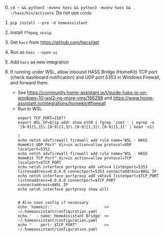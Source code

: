 0. `cd ~ && python3 -mvenv hass && python3 -mvenv hass && . ~/hass/bin/activate`. Do not use `conda`

0. `pip install --pre -U homeassistant`

0. Install `ffmpeg`, `unzip`

0. Get `hacs` from https://github.com/hacs/get

0. Run as `hass --open-ui`

0. Add `hacs` as new integration

0. If running under WSL, allow inbound HASS Bridge (HomeKit) TCP port (check dashboard notification) and UDP port 5353 in Windows Firewall, and forward them. 
   - See https://community.home-assistant.io/t/guide-hass-io-on-windows-10-wsl2-no-more-vms/166298 and https://www.home-assistant.io/integrations/homekit/#firewall
   - Run in WSL
     ```
     export TCP_PORT=210??
     export WSL_IP=$(ip addr show eth0 | fgrep 'inet ' | egrep -o '[0-9]{1,3}\.[0-9]{1,3}\.[0-9]{1,3}\.[0-9]{1,3}' | head -n1)

     (
     echo netsh advfirewall firewall add rule name="WSL - HASS HomeKit UDP Port" dir=in action=allow protocol=UDP localport=5353
     echo netsh advfirewall firewall add rule name="WSL - HASS HomeKit TCP Port" dir=in action=allow protocol=TCP localport=$TCP_PORT
     echo netsh interface portproxy add v4tov4 listenport=5353 listenaddress=0.0.0.0 connectport=5353 connectaddress=$WSL_IP
     echo netsh interface portproxy add v4tov4 listenport=$TCP_PORT listenaddress=0.0.0.0 connectport=$TCP_PORT connectaddress=$WSL_IP
     echo netsh interface portproxy show all)
     
     
     # Also save config if necessary
     echo 'homekit:'                       >> ~/.homeassistant/configuration.yaml
     echo '  - name: HomeAssistant Bridge' >> ~/.homeassistant/configuration.yaml
     echo "    port: $TCP_PORT"            >> ~/.homeassistant/configuration.yaml
     ```
